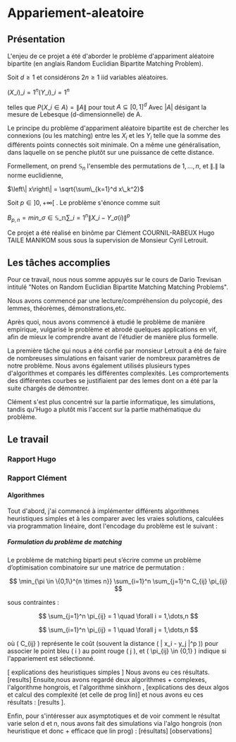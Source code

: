 # Appariement-aleatoire
## Présentation
L'enjeu de ce projet a été d'aborder le problème d'appariment aléatoire bipartite (en anglais Random Euclidian Bipartite Matching Problem).

Soit $d \geq 1$ et considérons $2n \geq 1$ iid variables aléatoires.

$(X\_i)\_{i=1}^{n} (Y\_i)\_{i=1}^{n}$

telles que $P(X\_i \in A) = \left\|A\right\|$ pour tout $A \subseteq [0,1]^d$
Avec $|A|$ désigant la mesure de Lebesque (d-dimensionnelle) de A.

Le principe du problème d'appariment aléatoire bipartite est de chercher les connexions (ou les matching) entre les $X_i$ et les $Y_i$ telle que la somme des différents points connectés soit minimale. On a même une généralisation, dans laquelle on se penche plutôt sur une puissance de cette distance.

Formellement, on prend $\mathbb{S}_n$ l'ensemble des permutations de ${1,...,n}$, et $\left\| .\right\|$ la norme euclidienne,

$\left\| x\right\| = \sqrt{\sum\_{k=1}^d x\_k^2}$

Soit $p\in ]0,+\infty[$ . Le problème s'énonce comme suit

$B_{p,n} = min \_{\sigma\in \mathbb{S\_n}}\sum\_{i=1}^n\left\|X\_i-Y\_ \sigma (i)\right\| ^p$

Ce projet a été réalisé en binôme par Clément COURNIL-RABEUX Hugo TAILE MANIKOM sous sous la supervision de Monsieur Cyril Letrouit.


## Les tâches accomplies

Pour ce travail, nous nous somme appuyés sur le cours de Dario Trevisan intitulé "Notes on Random Euclidian Bipartite Matching Matching Problems".

Nous avons commencé par une lecture/compréhension du polycopié, des lemmes, théorèmes, démonstrations,etc.

Après quoi, nous avons commencé à etudié le problème de manière empirique, vulgarisé le problème et abrodé quelques applications en vif, afin de mieux le comprendre avant de l'étudier de manière plus formelle.

La première tâche qui nous a été confié par monsieur Letrouit a été de faire de nombreuses simulations en faisant varier de nombreux paramètres de notre problème. Nous avons également utilisés plusieurs types d'algorithmes et comparés les différentes complexités. Les comprortements des différentes courbes se justifiaient par des lemes dont on a été par la suite chargés de démontrer.

Clément s'est plus concentré sur la partie informatique, les simulations, tandis qu'Hugo a plutôt mis l'accent sur la partie mathématique du problème.

## Le travail

### Rapport Hugo

### Rapport Clément

#### Algorithmes

Tout d'abord, j'ai commencé à implémenter différents algorithmes heuristiques simples et à les comparer avec les vraies solutions, calculées via programmation linéaire, dont l'encodage du problème est le suivant :

##### Formulation du problème de matching

Le problème de matching biparti peut s’écrire comme un problème d’optimisation combinatoire sur une matrice de permutation :

$$
\min_{\pi \in \{0,1\}^{n \times n}} \sum_{i=1}^n \sum_{j=1}^n C_{ij} \pi_{ij}
$$

sous contraintes :

$$
\sum_{j=1}^n \pi_{ij} = 1 \quad \forall i = 1,\dots,n
$$

$$
\sum_{i=1}^n \pi_{ij} = 1 \quad \forall j = 1,\dots,n
$$

où \( C_{ij} \) représente le coût (souvent la distance \( \| x_i - y_j \|^p \)) pour associer le point bleu \( i \) au point rouge \( j \), et \( \pi_{ij} \in \{0,1\} \) indique si l'appariement est sélectionné.


[ explications des heuristiques simples ]
Nous avons eu ces résultats. [results]
Ensuite,nous avons regardé deux algorithmes + complexes, l'algorithme hongrois, et l'algorithme sinkhorn , [explications des deux algos et calcul des complexité (et celle de prog lin)]
et nous avons eu ces résultats :  [results ].

Enfin, pour s'intéresser aux asymptotiques et de voir comment le résultat varie selon d et n, nous avons fait des simulations via l'algo hongrois (non heuristique et donc + efficace que lin prog) : [résultats] [observations]
